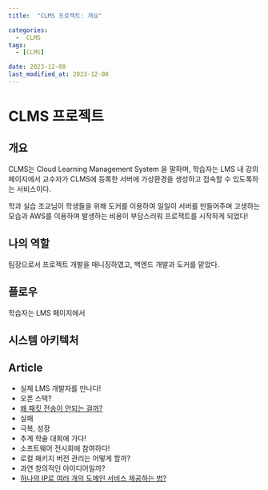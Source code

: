 ```yaml
---
title:  "CLMS 프로젝트: 개요" 

categories:
  -  CLMS
tags:
  - [CLMS]

date: 2023-12-08
last_modified_at: 2023-12-08
---
```

# CLMS 프로젝트
## 개요
CLMS는 Cloud Learning Management System 을 말하며, 학습자는 LMS 내 강의 페이지에서 교수자가 CLMS에 등록한 서버에 가상환경을 생성하고 접속할 수 있도록하는 서비스이다. 

학과 실습 조교님이 학생들을 위해 도커를 이용하여 일일이 서버를 만들어주며 고생하는 모습과 AWS를 이용하며 발생하는 비용이 부담스러워 프로잭트를 시작하게 되었다! 

## 나의 역할
팀장으로서 프로젝트 개발을 매니징하였고, 백엔드 개발과 도커를 맡았다.

## 플로우
학습자는 LMS 페이지에서 

## 시스템 아키텍처

## Article
- 실제 LMS 개발자를 만나다! 
- 오픈 스택?
- [왜 패킷 전송이 안되는 걸까?](https://donghyeonkang.github.io/clms/ch2/)
- 실패
- 극복, 성장
- 추계 학술 대회에 가다!
- 소프트웨어 전시회에 참여하다!
- 로컬 패키지 버전 관리는 어떻게 할까? 
- 과연 창의적인 아이디어일까?
- [하나의 IP로 여러 개의 도메인 서비스 제공하는 법?](https://donghyeonkang.github.io/clms/ch3/)